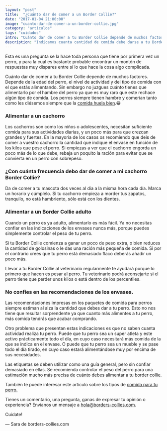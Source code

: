 ```yaml
---
layout: "post"
title:  "¿Cuánto dar de comer a un Border Collie?"
date: "2017-01-04 21:00:00"
image: "cuanto-dar-de-comer-a-un-border-collie.jpg"
category: "articulos"
tags: "cuidados"
intro: "Cuánto dar de comer a tu Border Collie depende de muchos factores. Depende de la edad del perro, el nivel de actividad y del tipo de comida con el que estás alimentando. Sin embargo no juzgues cuánto tienes que alimentarlo por el hambre del perro ya..."
description: "Indicamos cuanta cantidad de comida debe darse a tu Border Collie para que este correctamente alimentado"
---
```


Esta es una  pregunta se la hace toda persona que tiene por primera vez un perro, y para la cual es bastante probable encontrar un montón de respuestas muy dispares entre sí lo que hace la cosa algo complicada.

Cuánto dar de comer a tu Border Collie depende de muchos factores. Depende de la edad del perro, el nivel de actividad y del tipo de comida con el que estás alimentando. Sin embargo no juzgues cuánto tienes que alimentarlo por el hambre del perro ya que es muy raro que este rechace algún tipo de comida. Los perros siempre tienen hambre y  comerían tanto como les diésemos siempre que la <a href="{{ site.url }}/alimentos-toxicos-para-tu-border-collie/">comida huela bien</a>.😁

<h3>Alimentar a un cachorro</h3>

Los cachorros son como los niños o adolescentes, necesitan suficiente comida para sus actividades diarias, y un poco más para que crezcan grandes y fuertes.
En la mayoría de los casos os recomiendo que deis de comer a vuestro cachorro la cantidad que indique el envase en función de los kilos que pese el perro. Si empiezas a ver que el cachorro engorda un poco más de lo que debe, rebaja un poquito la ración para evitar que se convierta en un perro con sobrepeso.

<h3>¿Con cuánta frecuencia debo dar de comer a mi cachorro Border Collie?</h3>

Da de comer a tu mascota dos veces al día a la misma hora cada día. Marca un horario y cúmplelo. Si tu cachorro empieza a morder tus zapatos, tranquilo, no está hambriento, sólo está con los dientes.

<h3>Alimentar a un Border Collie adulto</h3>

Cuando un perro es ya adulto, alimentarlo es más fácil. Ya no necesitas confiar en las indicaciones de los envases nunca más, porque puedes simplemente controlar el peso de tu perro.

Si tu Border Collie comienza a ganar un poco de peso extra,  o bien reduces la cantidad de golosinas o le das una ración más pequeña de comida. Si por el contrario crees que tu perro está demasiado flaco deberás añadir un poco más.

Llevar a tu Border Collie al veterinario regularmente te ayudará porque lo primero que hacen es pesar al perro. Tu veterinario podrá aconsejarte si el perro tiene que perder unos kilos o está dentro de los percentiles.

<h3>No confíes en las recomendaciones de los envases.</h3>

Las recomendaciones impresas en los paquetes de comida para perros siempre estiman al alza la cantidad que debes dar a tu perro. Esto no nos tiene que resultar sorprendente ya que cuanto más alimentes a tu perro, más comida tendrás que acabar comprando.

Otro problema que presentan estas indicaciones es que no saben cuanta actividad realiza tu perro. Puede que tu perro sea un super atleta y este activo prácticamente todo el día, en cuyo caso necesitará más comida de la que se indica en el envase. O puede que tu perro sea un mueble y se pase todo el día tirado, en cuyo caso estará alimentándose muy por encima de sus necesidades.

Las etiquetas se deben utilizar como una guía general, pero sin confiar demasiado en ellas. Se recomienda controlar el peso del perro para una estimación mucho más precisa de cuánto debes alimentar a tu border collie.

También te puede interesar este articulo sobre los tipos de <a href="{{ site.url }}/comida-para-perros-pienso-seco-o-comida-en-lata/">comida para tu perro.</a>

Tienes un comentario, una pregunta, ganas de expresar tu opinión o experiencia? Envíanos un mensaje a hola@borders-collies.com.

Cuidate!

— Sara de borders-collies.com
